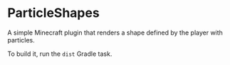 # ParticleShapes

A simple Minecraft plugin that renders a shape defined by the player with particles.

To build it, run the `dist` Gradle task.
